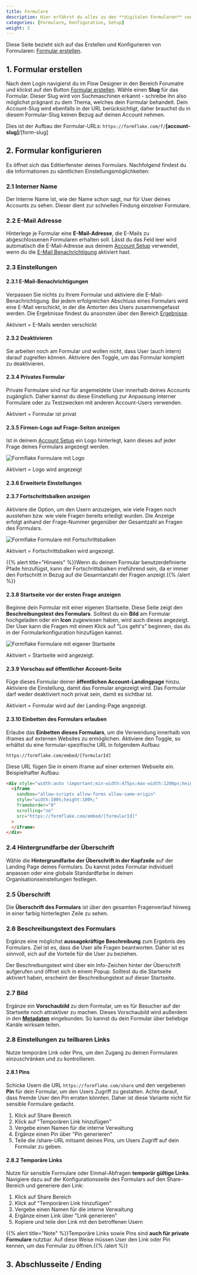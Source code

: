 ```yaml
---
title: Formulare
description: Hier erfährst du alles zu den **digitalen Formularen** von formflake.
categories: [Formulare, Konfiguration, Setup]
weight: 3
---
```


Diese Seite bezieht sich auf das Erstellen und Konfigurieren von Formularen: [Formular erstellen](https://formflake.com/designer/forms/create).

<!-- TODO don't embed images from the main site, copy them -->

## 1. Formular erstellen

Nach dem Login navigierst du im Flow Designer in den Bereich Forumalre und klickst auf den Button [Formular erstellen](https://formflake.com/designer/forms/create). Wähle einen **Slug** für das Formular. Dieser Slug wird von Suchmaschinen erkannt - schreibe ihn also möglichst prägnant zu dem Thema, welches dein Formular behandelt. Dein Account-Slug wird ebenfalls in der URL berücksichtigt, daher brauchst du in diesem Formular-Slug keinen Bezug auf deinen Account nehmen.

Dies ist der Aufbau der Formular-URLs: `https://formflake.com/f/`**[account-slug]**/[form-slug]

## 2. Formular konfigurieren

Es öffnet sich das Editierfenster deines Formulars. Nachfolgend findest du die Informationen zu sämtlichen Einstellungsmöglichkeiten:

### 2.1 Interner Name

Der Interne Name ist, wie der Name schon sagt, nur für User deines Accounts zu sehen. Dieser dient zur schnellen Findung einzelner Formulare.

### 2.2 E-Mail Adresse

Hinterlege je Formular eine **E-Mail-Adresse**, die E-Mails zu abgeschlossenen Formularen erhalten soll. Lässt du das Feld leer wird automatisch die E-Mail-Adresse aus deinem [Account Setup](https://formflake.com/designer/accounts) verwendet, wenn du die [E-Mail Benachrichtigung](#benachrichtigung) aktiviert hast.

### 2.3 Einstellungen 

#### 2.3.1 E-Mail-Benachrichtigungen

Verpassen Sie nichts zu Ihrem Formular und aktiviere die E-Mail-Benachrichtigung. Bei jedem erfolgreichen Abschluss eines Formulars wird eine E-Mail verschickt, in der die Antorten des Users zusammengefasst werden. Die Ergebnisse findest du ansonsten über den Bereich [Ergebnisse](https://formflake.com/results).

Aktiviert = E-Mails werden verschickt

#### 2.3.2 Deaktivieren

Sie arbeiten noch am Formular und wollen nicht, dass User (auch intern) darauf zugreifen können. Aktiviere den Toggle, um das Formular komplett zu deaktivieren.

#### 2.3.4 Privates Formular

Private Formulare sind nur für angemeldete User innerhalb deines Accounts zugänglich. Daher kannst du diese Einstellung zur Anpassung interner Formulare oder zu Testzwecken mit anderen Account-Users verwenden.

Aktiviert = Formular ist privat

#### 2.3.5 Firmen-Logo auf Frage-Seiten anzeigen

Ist in deinem [Account Setup](https://formflake.com/designer/accounts) ein Logo hinterlegt, kann dieses auf jeder Frage deines Formulars angezeigt werden.

![Formflake Formulare mit Logo](https://formflake.com/res/info-images/show-logo.svg)

Aktiviert = Logo wird angezeigt

#### 2.3.6 Erweiterte Einstellungen

#### 2.3.7 Fortschrittsbalken anzeigen

Aktiviere die Option, um den Usern anzuzeigen, wie viele Fragen noch ausstehen bzw. wie viele Fragen bereits erledigt wurden. Die Anzeige erfolgt anhand der Frage-Nummer gegenüber der Gesamtzahl an Fragen des Formulars.

![Formflake Formulare mit Fortschrittsbalken](https://formflake.com/res/info-images/progress-bar.svg)

Aktiviert = Fortschrittsbalken wird angezeigt.

{{% alert title="Hinweis" %}}Wenn du deinem Formular benutzerdefinierte Pfade hinzufügst, kann der Fortschrittsbalken irreführend sein, da er immer den Fortschritt in Bezug auf die Gesamtanzahl der Fragen anzeigt.{{% /alert %}}

#### 2.3.8 Startseite vor der ersten Frage anzeigen

Beginne dein Formular mit einer eigenen Startseite. Diese Seite zeigt den **Beschreibungstext des Formulars**. Solltest du ein **Bild** am Formular hochgeladen oder ein **Icon** zugewiesen haben, wird auch dieses angezeigt. Der User kann die Fragen mit einem Klick auf "Los geht's" beginnen, das du in der Formularkonfiguration hinzufügen kannst.

![Formflake Formulare mit eigener Startseite](https://formflake.com/res/info-images/starting-page.svg)

Aktiviert = Startseite wird angezeigt.

#### 2.3.9 Vorschau auf öffentlicher Account-Seite

Füge dieses Formular deiner **öffentlichen Account-Landingpage** hinzu. Aktiviere die Einstellung, damit das Formular angezeigt wird. Das Formular darf weder deaktiviert noch privat sein, damit es sichtbar ist.

Aktiviert = Formular wird auf der Landing-Page angezeigt.

#### 2.3.10 Einbetten des Formulars erlauben

Erlaube das **Einbetten dieses Formulars**, um die Verwendung innerhalb von iframes auf externen Websites zu ermöglichen. Aktiviere den Toggle, so erhältst du eine formular-spezifische URL in folgendem Aufbau:

`https://formflake.com/embed/[formularId]`

Diese URL fügen Sie in einem iframe auf einer externen Webseite ein. Beispielhafter Aufbau:

```html
<div style="width:auto !important;min-width:475px;max-width:1200px;height:915px;">
  <iframe
    sandbox="allow-scripts allow-forms allow-same-origin"
    style="width:100%;height:100%;"
    frameborder="0"
    scrolling="no"
    src="https://formflake.com/embed/[formularId]"
  >
  </iframe>
</div>
```

### 2.4 Hintergrundfarbe der Überschrift

Wähle die **Hintergrundfarbe der Überschrift in der Kopfzeile** auf der Landing Page deines Formulars. Du kannst jedes Formular individuell anpassen oder eine globale Standardfarbe in deinen Organisationseinstellungen festlegen.

### 2.5 Überschrift

Die **Überschrift des Formulars** ist über den gesamten Fragenverlauf hinweg in einer farbig hinterlegten Zeile zu sehen.

### 2.6 Beschreibungstext des Formulars

Ergänze eine möglichst **aussagekräftige Beschreibung** zum Ergebnis des Formulars. Ziel ist es, dass die User alle Fragen beantworten. Daher ist es sinnvoll, sich auf die Vorteile für die User zu beziehen.

Der Beschreibungstext wird über ein Info-Zeichen hinter der Überschrift aufgerufen und öffnet sich in einem Popup. Solltest du die Startseite aktiviert haben, erscheint der Beschreibungstext auf dieser Startseite.

### 2.7 Bild

Ergänze ein **Vorschaubild** zu dem Formular, um es für Besucher auf der Startseite noch attraktiver zu machen. Dieses Vorschaubild wird außerdem in den **[Metadaten](#)** eingebunden. So kannst du dein Formular über beliebige Kanäle wirksam teilen.

### 2.8 Einstellungen zu teilbaren Links

Nutze temporäre Link oder Pins, um den Zugang zu deinen Formularen einzuschränken und zu kontrollieren.

#### 2.8.1 Pins

Schicke Usern die URL `https://formflake.com/share` und den vergebenen **Pin** für dein Formular, um den Users Zugriff zu gestatten. Achte darauf, dass fremde User den Pin erraten könnten. Daher ist diese Variante nicht für sensible Formulare gedacht.

1. Klick auf Share Bereich
2. Klick auf "Temporären Link hinzufügen"
3. Vergebe einen Namen für die interne Verwaltung
4. Ergänze einen Pin über "Pin generieren"
5. Teile die /share-URL mitsamt deines Pins, um Users Zugriff auf dein Formular zu geben.

#### 2.8.2 Temporäre Links

Nutze für sensible Formulare oder Einmal-Abfragen **temporär gültige Links**. Navigiere dazu auf der Konfigurationsseite des Formulars auf den Share-Bereich und generiere den Link:

1. Klick auf Share Bereich
2. Klick auf "Temporären Link hinzufügen"
3. Vergebe einen Namen für die interne Verwaltung
4. Ergänze einen Link über "Link generieren"
5. Kopiere und teile den Link mit den betroffenen Usern

{{% alert title="Note" %}}Temporäre Links sowie Pins sind **auch für private Formulare** nutzbar. Auf diese Weise müssen User den Link oder Pin kennen, um das Formular zu öffnen.{{% /alert %}}


## 3. Abschlusseite / Ending
